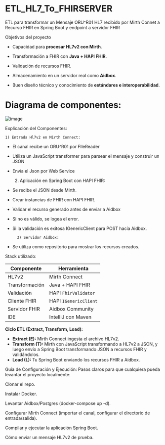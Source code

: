 # ETL_HL7_To_FHIRSERVER
ETL para transformar un Mensaje ORU^R01 HL7 recibido por Mirth Connet a Recurso FHIR en Spring Boot y endpoint a servidor FHIR

Objetivos del proyecto

- Capacidad para **procesar HL7v2 con Mirth**.
    
- Transformación a FHIR con **Java + HAPI FHIR**.
    
- Validación de recursos FHIR.
    
- Almacenamiento en un servidor real como **Aidbox**.
    
- Buen diseño técnico y conocimiento de **estándares e interoperabilidad**.

# Diagrama de componentes:
![image](https://github.com/user-attachments/assets/78a06fea-f3c5-4b65-9cc7-5cac842971b3)

Explicación del Componentes:

	1) Entrada Hl7v2 en Mirth Connect:
	
- El canal recibe un ORU^R01 por FIleReader
- Utiliza un JavaScript transformer para parsear el mensaje y construir un JSON
- Envía el Json por Web Service
	
	2)  Aplicación en Spring Boot con HAPI FHIR:
	
- Se recibe el JSON desde Mirth.
- Crear instancias de FHIR con HAPI FHIR.
- Validar el recurso generado antes de enviar a Aidbox
- Si no es válido, se logea el error.
- Si la validación es exitosa IGenericClient para POST hacía Aidbox.
		
		3) Servidor Aidbox:
		
* Se utiliza como repositorio para mostrar los recursos creados.

Stack utilizado:

| Componente     | Herramienta           |
| -------------- | --------------------- |
| HL7v2          | Mirth Connect         |
| Transformación | Java + HAPI FHIR      |
| Validación     | HAPI `FhirValidator`  |
| Cliente FHIR   | HAPI `IGenericClient` |
| Servidor FHIR  | Aidbox Community      |
| IDE            | IntelliJ con Maven    |

**Ciclo ETL (Extract, Transform, Load):**

- **Extract (E):** Mirth Connect ingesta el archivo HL7v2.
- **Transform (T):** Mirth con JavaScript transformando a  HL7v2 a JSON, y luego envío a Spring Boot transformando JSON a recursos FHIR y validándolos.
- **Load (L):** Tu Spring Boot enviando los recursos FHIR a Aidbox.

Guía de Configuración y Ejecución: Pasos claros para que cualquiera pueda levantar el proyecto localmente:

Clonar el repo.

Instalar Docker.

Levantar Aidbox/Postgres (docker-compose up -d).

Configurar Mirth Connect (importar el canal, configurar el directorio de entrada/salida).

Compilar y ejecutar la aplicación Spring Boot.

Cómo enviar un mensaje HL7v2 de prueba.
